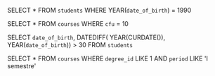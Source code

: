 <!-- 1. Selezionare tutti gli studenti nati nel 1990 (160) --> 

SELECT *
FROM `students`
WHERE YEAR(`date_of_birth`) = 1990

<!-- 2. Selezionare tutti i corsi che valgono più di 10 crediti (479) -->

SELECT *
FROM `courses`
WHERE `cfu` = 10

<!-- 3. Selezionare tutti gli studenti che hanno più di 30 anni -->

SELECT `date_of_birth`, DATEDIFF( YEAR(CURDATE()), YEAR(`date_of_birth`)) > 30
FROM `students`  <!-- (5000) -->

<!-- 4. Selezionare tutti i corsi del primo semestre di un qualsiasi corso di laurea (286)-->

SELECT * 
FROM `courses`
WHERE `degree_id` LIKE 1 AND `period` LIKE 'I semestre' <!-- (10) -->

<!-- 5. Selezionare tutti gli appelli d'esame che avvengono nel pomeriggio (dopo le 14) del 20/06/2020 (21) -->